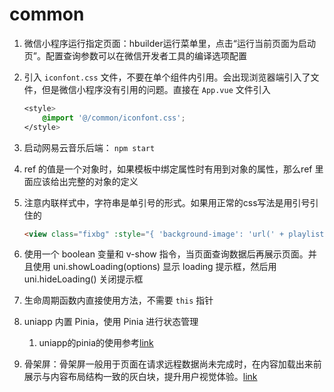 # common

1. 微信小程序运行指定页面：hbuilder运行菜单里，点击“运行当前页面为启动页”。配置查询参数可以在微信开发者工具的编译选项配置
2. 引入 `iconfont.css` 文件，不要在单个组件内引用。会出现浏览器端引入了文件，但是微信小程序没有引用的问题。直接在 `App.vue` 文件引入

    ```css
    <style>
	    @import '@/common/iconfont.css';
    </style>
    ```

3. 启动网易云音乐后端： `npm start`
4. ref 的值是一个对象时，如果模板中绑定属性时有用到对象的属性，那么ref 里面应该给出完整的对象的定义
5. 注意内联样式中，字符串是单引号的形式。如果用正常的css写法是用引号引住的

    ```html
    <view class="fixbg" :style="{ 'background-image': 'url(' + playlist.coverImgUrl + ')' }"></view>
    ```

6. 使用一个 boolean 变量和 v-show 指令，当页面查询数据后再展示页面。并且使用 uni.showLoading(options) 显示 loading 提示框，然后用 uni.hideLoading() 关闭提示框
7. 生命周期函数内直接使用方法，不需要 `this` 指针
8. uniapp 内置 Pinia，使用 Pinia 进行状态管理
   1. uniapp的pinia的使用参考[link](https://uniapp.dcloud.net.cn/tutorial/vue3-pinia.html)
9. 骨架屏：骨架屏一般用于页面在请求远程数据尚未完成时，在内容加载出来前展示与内容布局结构一致的灰白块，提升用户视觉体验。[link](https://www.uvui.cn/components/skeletons.html)
